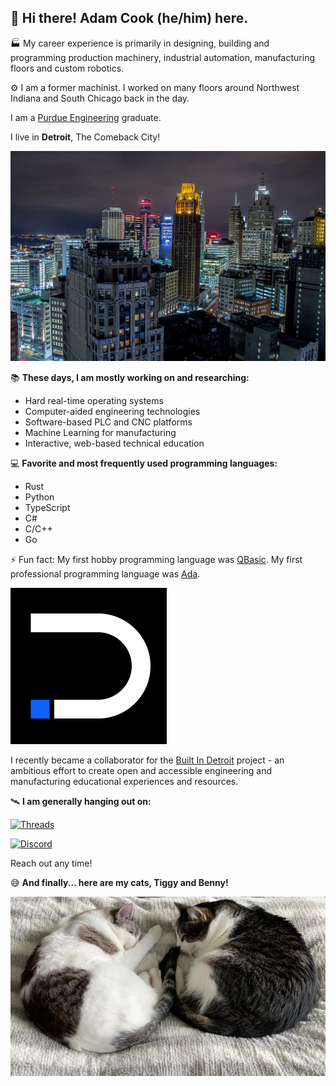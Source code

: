 ## :wave: Hi there! Adam Cook (he/him) here.

:factory: My career experience is primarily in designing, building and programming production machinery, industrial automation, manufacturing floors and custom robotics.

:gear: I am a former machinist. I worked on many floors around Northwest Indiana and South Chicago back in the day.

I am a [Purdue Engineering](https://engineering.purdue.edu/Engr) graduate.

I live in **Detroit**, The Comeback City!

![A photo of Downtown Detroit taken at night with several prominent and historic buildings shown](https://github.com/motorcityadam/motorcityadam/blob/main/static/detroit.jpg) 

:books: **These days, I am mostly working on and researching:**

* Hard real-time operating systems
* Computer-aided engineering technologies
* Software-based PLC and CNC platforms
* Machine Learning for manufacturing
* Interactive, web-based technical education

:computer: **Favorite and most frequently used programming languages:**

* Rust
* Python
* TypeScript
* C#
* C/C++
* Go

:zap: Fun fact: My first hobby programming language was [QBasic](https://en.wikipedia.org/wiki/QBasic). My first professional programming language was [Ada](https://en.wikipedia.org/wiki/Ada_(programming_language)).

[![The Built In Detroit logo](https://github.com/motorcityadam/motorcityadam/blob/main/static/built_in_detroit_logo.png)](https://builtindetroit.today)

I recently became a collaborator for the [Built In Detroit](https://builtindetroit.today) project - an ambitious effort to create open and accessible engineering and manufacturing educational experiences and resources.

:artificial_satellite: **I am generally hanging out on:**

[![Threads](https://img.shields.io/badge/Threads-motorcityadam-blue?style=flat-square)](https://www.threads.net/@motorcityadam)

[![Discord](https://img.shields.io/discord/677517706940907521?label=Discord%20Chat&style=flat-square)](https://discord.gg/ssvcVNJ)

Reach out any time!

:sweat_smile: **And finally... here are my cats, Tiggy and Benny!**

![A photo of a white Siamese cat and a black tabby cat curled up and sleeping on a beige comforter](https://github.com/motorcityadam/motorcityadam/blob/main/static/cats.jpg) 
